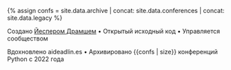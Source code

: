 {% assign confs = site.data.archive | concat: site.data.conferences | concat: site.data.legacy %}

<p>Создано <a href="https://dramsch.net">Йеспером Драмшем</a> • Открытый исходный код • Управляется сообществом</p>
<p>Вдохновлено aideadlin.es • Архивировано {{confs | size}} конференций Python с 2022 года</p>

